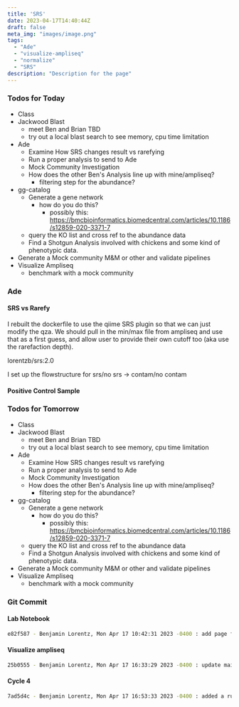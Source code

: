 ```yaml
---
title: 'SRS'
date: 2023-04-17T14:40:44Z
draft: false
meta_img: "images/image.png"
tags:
  - "Ade"
  - "visualize-ampliseq"
  - "normalize"
  - "SRS"
description: "Description for the page"
---
```


### Todos for Today

- Class
- Jackwood Blast
  - meet Ben and Brian TBD
  - try out a local blast search to see memory, cpu time limitation
- Ade
  - Examine How SRS changes result vs rarefying
  - Run a proper analysis to send to Ade
  - Mock Community Investigation
  - How does the other Ben's Analysis line up with mine/ampliseq?
    - filtering step for the abundance?
- gg-catalog
  - Generate a gene network 
    - how do you do this?
      - possibly this: https://bmcbioinformatics.biomedcentral.com/articles/10.1186/s12859-020-3371-7
  - query the KO list and cross ref to the abundance data
  - Find a Shotgun Analysis involved with chickens and some kind of phenotypic data.
- Generate a Mock community M&M or other and validate pipelines
- Visualize Ampliseq
  - benchmark with a mock community
  
### Ade

#### SRS vs Rarefy

I rebuilt the dockerfile to use the qiime SRS plugin so that we can just modify the qza. We should pull in the min/max file from ampliseq and use that as a first guess, and allow user to provide their own cutoff too (aka use the rarefaction depth).

lorentzb/srs:2.0

I set up the flowstructure for srs/no srs -> contam/no contam

#### Positive Control Sample

### Todos for Tomorrow

- Class
- Jackwood Blast
  - meet Ben and Brian TBD
  - try out a local blast search to see memory, cpu time limitation
- Ade
  - Examine How SRS changes result vs rarefying
  - Run a proper analysis to send to Ade
  - Mock Community Investigation
  - How does the other Ben's Analysis line up with mine/ampliseq?
    - filtering step for the abundance?
- gg-catalog
  - Generate a gene network 
    - how do you do this?
      - possibly this: https://bmcbioinformatics.biomedcentral.com/articles/10.1186/s12859-020-3371-7
  - query the KO list and cross ref to the abundance data
  - Find a Shotgun Analysis involved with chickens and some kind of phenotypic data.
- Generate a Mock community M&M or other and validate pipelines
- Visualize Ampliseq
  - benchmark with a mock community
  
### Git Commit

#### Lab Notebook

```bash
e82f587 - Benjamin Lorentz, Mon Apr 17 10:42:31 2023 -0400 : add page for monday
```

#### Visualize ampliseq

```bash
25b0555 - Benjamin Lorentz, Mon Apr 17 16:33:29 2023 -0400 : update main.nf and SRS/dockerfile
```

#### Cycle 4

```bash
7ad5d4c - Benjamin Lorentz, Mon Apr 17 16:53:33 2023 -0400 : added a running script for litter srs
```


